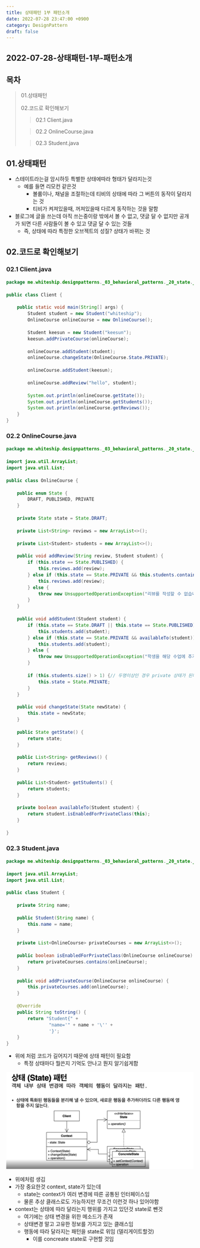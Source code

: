```yaml
---
title: 상태패턴 1부 패턴소개
date: 2022-07-28 23:47:00 +0900
category: DesignPattern
draft: false
---
```


## 2022-07-28-상태패턴-1부-패턴소개

## 목차

>01.상태패턴
>
>02.코드로 확인해보기
>
>>  02.1 Client.java
>
>>  02.2 OnlineCourse.java
>
>>  02.3 Student.java

## 01.상태패턴

- 스테이트라는걸 암시하듯 특별한 상태에따라 형태가 달라지는것
  - 예를 들면 리모컨 같은것
    - 볼륨이나, 채널을 조절하는데 티비의 상태에 따라 그 버튼의 동작이 달라지는 것
    - 티비가 켜져있을때, 꺼져있을때 다르게 동작하는 것을 말함
- 블로그에 글을 쓰는데 아직 쓰는중이랑 밖에서 볼 수 없고, 댓글 달 수 없지만 공개가 되면 다른 사람들이 볼 수 있고 댓글 달 수 있는 것들
  - 즉, 상태에 따라 특정한 오브젝트의 성질? 상태가 바뀌는 것

## 02.코드로 확인해보기

### 02.1 Client.java

```java
package me.whiteship.designpatterns._03_behavioral_patterns._20_state._01_before;

public class Client {

    public static void main(String[] args) {
        Student student = new Student("whiteship");
        OnlineCourse onlineCourse = new OnlineCourse();

        Student keesun = new Student("keesun");
        keesun.addPrivateCourse(onlineCourse);

        onlineCourse.addStudent(student);
        onlineCourse.changeState(OnlineCourse.State.PRIVATE);

        onlineCourse.addStudent(keesun);

        onlineCourse.addReview("hello", student);

        System.out.println(onlineCourse.getState());
        System.out.println(onlineCourse.getStudents());
        System.out.println(onlineCourse.getReviews());
    }
}
```

### 02.2 OnlineCourse.java

```java
package me.whiteship.designpatterns._03_behavioral_patterns._20_state._01_before;

import java.util.ArrayList;
import java.util.List;

public class OnlineCourse {

    public enum State {
        DRAFT, PUBLISHED, PRIVATE
    }

    private State state = State.DRAFT;

    private List<String> reviews = new ArrayList<>();

    private List<Student> students = new ArrayList<>();

    public void addReview(String review, Student student) {
        if (this.state == State.PUBLISHED) {
            this.reviews.add(review);
        } else if (this.state == State.PRIVATE && this.students.contains(student)) {
            this.reviews.add(review);
        } else {
            throw new UnsupportedOperationException("리뷰를 작성할 수 없습니다.");
        }
    }

    public void addStudent(Student student) {
        if (this.state == State.DRAFT || this.state == State.PUBLISHED) {
            this.students.add(student);
        } else if (this.state == State.PRIVATE && availableTo(student)) {
            this.students.add(student);
        } else {
            throw new UnsupportedOperationException("학생을 해당 수업에 추가할 수 없습니다.");
        }

        if (this.students.size() > 1) {// 두명이상인 경우 private 상태가 된다고 가정
            this.state = State.PRIVATE;
        }
    }

    public void changeState(State newState) {
        this.state = newState;
    }

    public State getState() {
        return state;
    }

    public List<String> getReviews() {
        return reviews;
    }

    public List<Student> getStudents() {
        return students;
    }

    private boolean availableTo(Student student) {
        return student.isEnabledForPrivateClass(this);
    }

}
```

### 02.3 Student.java

```java
package me.whiteship.designpatterns._03_behavioral_patterns._20_state._01_before;

import java.util.ArrayList;
import java.util.List;

public class Student {

    private String name;

    public Student(String name) {
        this.name = name;
    }

    private List<OnlineCourse> privateCourses = new ArrayList<>();

    public boolean isEnabledForPrivateClass(OnlineCourse onlineCourse) {
        return privateCourses.contains(onlineCourse);
    }

    public void addPrivateCourse(OnlineCourse onlineCourse) {
        this.privateCourses.add(onlineCourse);
    }

    @Override
    public String toString() {
        return "Student{" +
                "name='" + name + '\'' +
                '}';
    }
}

```

- 위에 처럼 코드가 길어지기 때문에 상태 패턴이 필요함
  - 특정 상태마다 뭘쓴지 기억도 안나고 뭔지 알기쉽게함

![image-20220729000303216](../../assets/img/post/2022-07-28-상태패턴-1부-패턴소개/image-20220729000303216.png)

- 위에처럼 생김
- 가장 중요한것 context, state가 있는데
  - state는 context가 여러 변경에 따른 공통된 인터페이스임
  - 물론 추상 클래스로도 가능하지만 무조건 이런것 하나 있어야함
- context는 상태에 따라 달라는지 행위를 가지고 있던것 state로 뺀것
  - 여기에는 상태 변경을 위한 메소드가 존재 
  - 상태변경 말고 고유한 정보를 가지고 있는 클래스임
  - 행동에 따라 달라지는 패턴을 state로 위임 (델리게이트할것)
    - 이를 concreate state로 구현할 것임